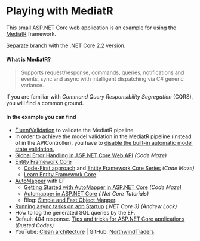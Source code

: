 # Playing with MediatR

This small ASP.NET Core web application is an example for using the [MediatR](https://github.com/jbogard/MediatR) framework.

[Separate branch](https://github.com/19balazs86/PlayingWithMediatR/tree/netcoreapp2.2) with the .NET Core 2.2 version.

#### What is MediatR?
> Supports request/response, commands, queries, notifications and events, sync and async with intelligent dispatching via C# generic variance.

If you are familiar with *Command Query Responsibility Segregation* (CQRS), you will find a common ground.

#### In the example you can find

- [FluentValidation](https://fluentvalidation.net) to validate the MediatR pipeline.
- In order to achieve the model validation in the MediatR pipeline (instead of in the APIController), you have to [disable the built-in automatic model state validation.](https://www.talkingdotnet.com/disable-automatic-model-state-validation-in-asp-net-core-2-1)
- [Global Error Handling in ASP.NET Core Web API](https://code-maze.com/global-error-handling-aspnetcore) *(Code Maze)*
- [Entity Framework Core](https://docs.microsoft.com/en-us/ef/core/index)
  - [Code-First approach](https://code-maze.com/net-core-web-api-ef-core-code-first/) and [Entity Framework Core Series](https://code-maze.com/entity-framework-core-series/) *(Code Maze)*
  - [Learn Entity Framework Core](https://www.learnentityframeworkcore.com/).
- [AutoMapper](https://github.com/AutoMapper/AutoMapper) with EF
  - [Getting Started with AutoMapper in ASP.NET Core](https://code-maze.com/automapper-net-core/) *(Code Maze)*
  - [Automapper in ASP.NET Core](https://dotnetcoretutorials.com/2017/09/23/using-automapper-asp-net-core) *(.Net Core Tutorials)*
  - Blog: [Simple and Fast Object Mapper](https://rehansaeed.com/a-simple-and-fast-object-mapper).
- [Running async tasks on app Startup](https://andrewlock.net/running-async-tasks-on-app-startup-in-asp-net-core-3) *(.NET Core 3) (Andrew Lock)*
- How to log the generated SQL queries by the EF.
- Default 404 response. [Tips and tricks for ASP.NET Core applications](https://dusted.codes/advanced-tips-and-tricks-for-aspnet-core-applications) *(Dusted Codes)*
- YouTube: [Clean architecture](https://www.youtube.com/watch?v=RQve_bD8X_M) | GitHub: [NorthwindTraders](https://github.com/JasonGT/NorthwindTraders).
